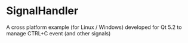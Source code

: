 SignalHandler
=============

A cross platform example (for Linux / Windows) developed for Qt 5.2 to manage CTRL+C event (and other signals)
